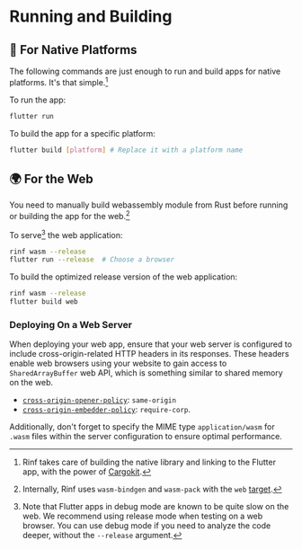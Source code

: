 # Running and Building

## 📱 For Native Platforms

The following commands are just enough to run and build apps for native platforms. It's that simple.[^1]

[^1]: Rinf takes care of building the native library and linking to the Flutter app, with the power of [Cargokit](https://github.com/irondash/cargokit).

To run the app:

```bash title="CLI"
flutter run
```

To build the app for a specific platform:

```bash title="CLI"
flutter build [platform] # Replace it with a platform name
```

## 🌍 For the Web

You need to manually build webassembly module from Rust before running or building the app for the web.[^2]

[^2]: Internally, Rinf uses `wasm-bindgen` and `wasm-pack` with the `web` [target](https://rustwasm.github.io/docs/wasm-pack/commands/build.html#target).

To serve[^3] the web application:

[^3]: Note that Flutter apps in debug mode are known to be quite slow on the web. We recommend using release mode when testing on a web browser. You can use debug mode if you need to analyze the code deeper, without the `--release` argument.

```bash title="CLI"
rinf wasm --release
flutter run --release  # Choose a browser
```

To build the optimized release version of the web application:

```bash title="CLI"
rinf wasm --release
flutter build web
```

### Deploying On a Web Server

When deploying your web app, ensure that your web server is configured to include cross-origin-related HTTP headers in its responses. These headers enable web browsers using your website to gain access to `SharedArrayBuffer` web API, which is something similar to shared memory on the web.

- [`cross-origin-opener-policy`](https://developer.mozilla.org/en-US/docs/Web/HTTP/Headers/Cross-Origin-Opener-Policy): `same-origin`
- [`cross-origin-embedder-policy`](https://developer.mozilla.org/en-US/docs/Web/HTTP/Headers/Cross-Origin-Embedder-Policy): `require-corp`.

Additionally, don't forget to specify the MIME type `application/wasm` for `.wasm` files within the server configuration to ensure optimal performance.

